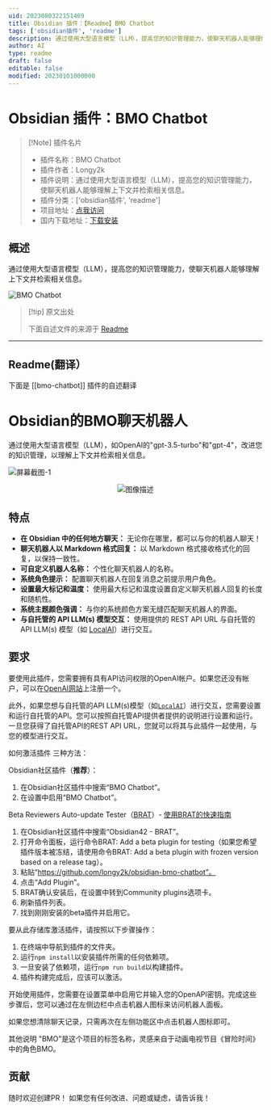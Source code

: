 ```yaml
---
uid: 2023080322151469
title: Obsidian 插件：【Readme】BMO Chatbot
tags: ['obsidian插件', 'readme']
description: 通过使用大型语言模型（LLM），提高您的知识管理能力，使聊天机器人能够理解上下文并检索相关信息。
author: AI
type: readme
draft: false
editable: false
modified: 20230101000000
---
```


# Obsidian 插件：BMO Chatbot

> [!Note] 插件名片
> - 插件名称：BMO Chatbot
> - 插件作者：Longy2k
> - 插件说明：通过使用大型语言模型（LLM），提高您的知识管理能力，使聊天机器人能够理解上下文并检索相关信息。
> - 插件分类：['obsidian插件', 'readme']
> - 项目地址：[点我访问](https://github.com/longy2k/obsidian-bmo-chatbot)
> - 国内下载地址：[下载安装](https://pkmer.cn/products/plugin/pluginMarket/?bmo-chatbot)

## 概述

通过使用大型语言模型（LLM），提高您的知识管理能力，使聊天机器人能够理解上下文并检索相关信息。

![BMO Chatbot](https://cdn.pkmer.cn/covers/bmo-chatbot.png!pkmer)

> [!tip] 原文出处
> 
>下面自述文件的来源于 [Readme](https://ghproxy.net/https://raw.githubusercontent.com/longy2k/obsidian-bmo-chatbot/main/README.md)
> 

---

## Readme(翻译）

下面是 [[bmo-chatbot]] 插件的自述翻译


# Obsidian的BMO聊天机器人
通过使用大型语言模型（LLM），如OpenAI的"gpt-3.5-turbo"和"gpt-4"，改进您的知识管理，以理解上下文并检索相关信息。

![屏幕截图-1](README_images/Screenshot-1.png)
<p align="center">
  <img src="README_images/Screenshot-2.png" alt="图像描述">
</p>

## 特点
- **在 Obsidian 中的任何地方聊天：** 无论你在哪里，都可以与你的机器人聊天！
- **聊天机器人以 Markdown 格式回复：** 以 Markdown 格式接收格式化的回复，以保持一致性。
- **可自定义机器人名称：** 个性化聊天机器人的名称。
- **系统角色提示：** 配置聊天机器人在回复消息之前提示用户角色。
- **设置最大标记和温度：** 使用最大标记和温度设置自定义聊天机器人回复的长度和随机性。
- **系统主题颜色强调：** 与你的系统颜色方案无缝匹配聊天机器人的界面。
- **与自托管的 API LLM(s) 模型交互：** 使用提供的 REST API URL 与自托管的 API LLM(s) 模型（如 [LocalAI](https://github.com/go-skynet/LocalAI)）进行交互。

## 要求
要使用此插件，您需要拥有具有API访问权限的OpenAI帐户。如果您还没有帐户，可以在[OpenAI网站](https://platform.openai.com/overview)上注册一个。

此外，如果您想与自托管的API LLM(s)模型（如[`LocalAI`](https://github.com/go-skynet/LocalAI)）进行交互，您需要设置和运行自托管的API。您可以按照自托管API提供者提供的说明进行设置和运行。一旦您获得了自托管API的REST API URL，您就可以将其与此插件一起使用，与您的模型进行交互。

如何激活插件
三种方法：

Obsidian社区插件（**推荐**）：
  1. 在Obsidian社区插件中搜索“BMO Chatbot”。
  2. 在设置中启用“BMO Chatbot”。

Beta Reviewers Auto-update Tester（[BRAT](https://github.com/TfTHacker/obsidian42-brat)）- [使用BRAT的快速指南](https://tfthacker.com/Obsidian+Plugins+by+TfTHacker/BRAT+-+Beta+Reviewer's+Auto-update+Tool/Quick+guide+for+using+BRAT)

1. 在Obsidian社区插件中搜索“Obsidian42 - BRAT”。
2. 打开命令面板，运行命令BRAT: Add a beta plugin for testing（如果您希望插件版本被冻结，请使用命令BRAT: Add a beta plugin with frozen version based on a release tag）。
3. 粘贴“https://github.com/longy2k/obsidian-bmo-chatbot”。
4. 点击“Add Plugin”。
5. BRAT确认安装后，在设置中转到Community plugins选项卡。
6. 刷新插件列表。
7. 找到刚刚安装的beta插件并启用它。

要从此存储库激活插件，请按照以下步骤操作：
  1. 在终端中导航到插件的文件夹。
  2. 运行`npm install`以安装插件所需的任何依赖项。
  3. 一旦安装了依赖项，运行`npm run build`以构建插件。
  4. 插件构建完成后，应该可以激活。

开始使用插件，您需要在设置菜单中启用它并输入您的OpenAPI密钥。完成这些步骤后，您可以通过在左侧边栏中点击机器人图标来访问机器人面板。

如果您想清除聊天记录，只需再次在左侧功能区中点击机器人图标即可。

其他说明
"BMO"是这个项目的标签名称，灵感来自于动画电视节目《冒险时间》中的角色BMO。

## 贡献
随时欢迎创建PR！
如果您有任何改进、问题或疑虑，请告诉我！



